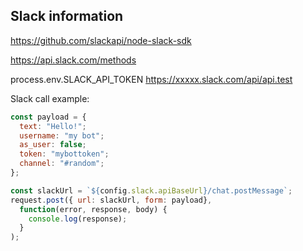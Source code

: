 
## Slack information

https://github.com/slackapi/node-slack-sdk

https://api.slack.com/methods

process.env.SLACK_API_TOKEN
https://xxxxx.slack.com/api/api.test



Slack call example:

```js
const payload = {
  text: "Hello!";
  username: "my bot";
  as_user: false;
  token: "mybottoken";
  channel: "#random";
};

const slackUrl = `${config.slack.apiBaseUrl}/chat.postMessage`;
request.post({ url: slackUrl, form: payload},
  function(error, response, body) {
    console.log(response);
  }
);
```

